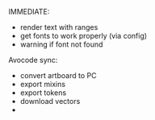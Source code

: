 IMMEDIATE:

- render text with ranges
- get fonts to work properly (via config)
- warning if font not found


Avocode sync:
  - convert artboard to PC
  - export mixins
  - export tokens
  - download vectors
  - 

